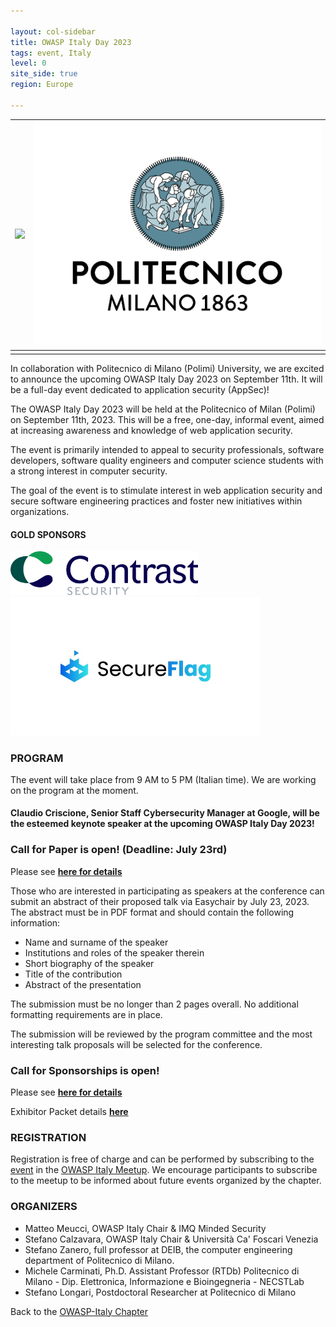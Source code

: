 ```yaml
---

layout: col-sidebar
title: OWASP Italy Day 2023
tags: event, Italy
level: 0
site_side: true
region: Europe

---
```


| <img src="https://owasp.org/assets/images/logo.png"/> | <img src="https://github.com/OWASP/www-chapter-italy/blob/master/assets/images/01_Polimi_centrato_COL_positivo.jpg?raw=true"/>|
| :---          | :---         |
|  |  |

In collaboration with Politecnico di Milano (Polimi) University, we are excited to announce the upcoming OWASP Italy Day 2023 on September 11th. It will be a full-day event dedicated to application security (AppSec)!

The OWASP Italy Day 2023 will be held at the Politecnico of Milan (Polimi) on September 11th, 2023. This will be a free, one-day, informal event, aimed at increasing awareness and knowledge of web application security. 

The event is primarily intended to appeal to security professionals, software developers, software quality engineers and computer science students with a strong interest in computer security. 

The goal of the event is to stimulate interest in web application security and secure software engineering practices and foster new initiatives within organizations.


#### GOLD SPONSORS

 <img src="https://github.com/OWASP/www-chapter-italy/blob/fa210fb801c80db191f922d10775bef2a25161ae/assets/images/Contrast%20Logo%2023.png?raw=true" width=300/>  <img src="https://github.com/OWASP/www-chapter-italy/blob/47e761ab0fc3122101dcf90f7bc0c97f839cee7e/assets/images/SecureFlag_POS.jpg?raw=true" width=400 />

### PROGRAM

The event will take place from 9 AM to 5 PM (Italian time). We are working on the program at the moment.

#### Claudio Criscione, Senior Staff Cybersecurity Manager at Google, will be the esteemed keynote speaker at the upcoming OWASP Italy Day 2023! ####

### Call for Paper is open! (Deadline: July 23rd)
Please see [**here for details**](https://easychair.org/cfp/OWASP-IT23)

Those who are interested in participating as speakers at the conference can submit an abstract of their proposed talk via Easychair by July 23, 2023. 
The abstract must be in PDF format and should contain the following information: 

- Name and surname of the speaker
- Institutions and roles of the speaker therein
- Short biography of the speaker
- Title of the contribution 
- Abstract of the presentation

The submission must be no longer than 2 pages overall. No additional formatting requirements are in place.

The submission will be reviewed by the program committee and the most interesting talk proposals will be selected for the conference.

### Call for Sponsorships is open!
Please see [**here for details**](https://github.com/OWASP/www-chapter-italy/blob/master/assets/images/2023%20OWASP%20Italy%20Day%20Sponsorship.pdf) 

Exhibitor Packet details [**here**](https://owasp.org/www-chapter-italy/events/OWASPIt23SponsorKit) 

### REGISTRATION

Registration is free of charge and can be performed by subscribing to the [event](https://www.meetup.com/it-IT/owasp-italy-meetup-group/events/294083412/) in the [OWASP Italy Meetup](https://www.meetup.com/it-IT/owasp-italy-meetup-group/). We encourage participants to subscribe to the meetup to be informed about future events organized by the chapter.


### ORGANIZERS
- Matteo Meucci, OWASP Italy Chair & IMQ Minded Security
- Stefano Calzavara, OWASP Italy Chair & Università Ca' Foscari Venezia
- Stefano Zanero, full professor at DEIB, the computer engineering department of Politecnico di Milano.
- Michele Carminati, Ph.D. Assistant Professor (RTDb) Politecnico di Milano - Dip. Elettronica, Informazione e Bioingegneria - NECSTLab
- Stefano Longari, Postdoctoral Researcher at Politecnico di Milano


Back to the [OWASP-Italy Chapter](https://owasp.org/www-chapter-italy)
